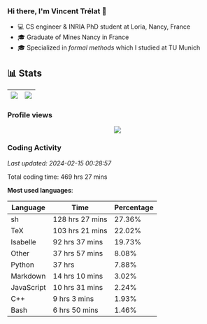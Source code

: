 ### Hi there, I'm Vincent Trélat 👋

-   💻 CS engineer & INRIA PhD student at Loria, Nancy, France
-   🎓 Graduate of Mines Nancy in France
-   🎓 Specialized in _formal methods_ which I studied at TU Munich

## 📊 **Stats**

| <img align="center" src="https://readme-stats.clckblog.space/api?username=VTrelat&show_icons=true&include_all_commits=true&theme=tokyonight&hide_border=true" /> | <img align="center" src="https://readme-stats.clckblog.space/api/top-langs/?username=VTrelat&layout=compact&theme=tokyonight&hide_border=true" /> |
| ---------------------------------------------------------------------------------------------------------------------------------------------------------------- | ------------------------------------------------------------------------------------------------------------------------------------------------- |

### Profile views

<p align="center">
 <img src="https://profile-counter.glitch.me/VTrelat/count.svg" />
</p>

<!--automations-->
### Coding Activity
_Last updated: 2024-02-15 00:28:57_

Total coding time: 469 hrs 27 mins

**Most used languages**:

| Language | Time | Percentage |
| ------------- | ------------- | ------------- |
| sh | 128 hrs 27 mins | 27.36% |
| TeX | 103 hrs 21 mins | 22.02% |
| Isabelle | 92 hrs 37 mins | 19.73% |
| Other | 37 hrs 57 mins | 8.08% |
| Python | 37 hrs | 7.88% |
| Markdown | 14 hrs 10 mins | 3.02% |
| JavaScript | 10 hrs 31 mins | 2.24% |
| C++ | 9 hrs 3 mins | 1.93% |
| Bash | 6 hrs 50 mins | 1.46% |

